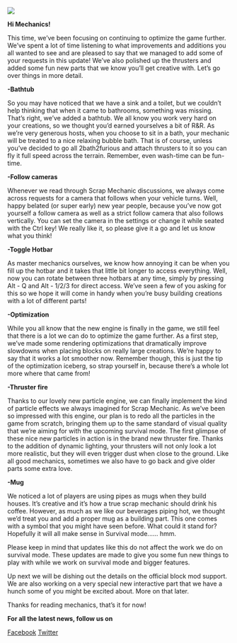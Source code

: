 ![](http://i.imgur.com/9Cnu9jG.png)

**Hi Mechanics!**

This time, we’ve been focusing on continuing to optimize the game further. We’ve spent a lot of time listening to what improvements and additions you all wanted to see and are pleased to say that we managed to add some of your requests in this update! We’ve also polished up the thrusters and added some fun new parts that we know you’ll get creative with.
Let’s go over things in more detail.

**-Bathtub**

So you may have noticed that we have a sink and a toilet, but we couldn’t help thinking that when it came to bathrooms, something was missing. That’s right, we’ve added a bathtub. We all know you work very hard on your creations, so we thought you’d earned yourselves a bit of R&R. As we’re very generous hosts, when you choose to sit in a bath, your mechanic will be treated to a nice relaxing bubble bath. That is of course, unless you’ve decided to go all 2bath2furious and attach thrusters to it so you can fly it full speed across the terrain. Remember, even wash-time can be fun-time. 

**-Follow cameras** 

Whenever we read through Scrap Mechanic discussions, we always come across requests for a camera that follows when your vehicle turns. Well, happy belated (or super early) new year people, because you’ve now got yourself a follow camera as well as a strict follow camera that also follows vertically. You can set the camera in the settings or change it while seated with the Ctrl key! We really like it, so please give it a go and let us know what you think! 

**-Toggle Hotbar**

As master mechanics ourselves, we know how annoying it can be when you fill up the hotbar and it takes that little bit longer to access everything. Well, now you can rotate between three hotbars at any time, simply by pressing Alt - Q and Alt - 1/2/3 for direct access. We’ve seen a few of you asking for this so we hope it will come in handy when you’re busy building creations with a lot of different parts!

**-Optimization** 

While you all know that the new engine is finally in the game, we still feel that there is a lot we can do to optimize the game further. As a first step, we’ve made some rendering optimizations that dramatically improve slowdowns when placing blocks on really large creations. We’re happy to say that it works a lot smoother now. Remember though, this is just the tip of the optimization iceberg, so strap yourself in, because there’s a whole lot more where that came from!

**-Thruster fire**

Thanks to our lovely new particle engine, we can finally implement the kind of particle effects we always imagined for Scrap Mechanic. As we’ve been so impressed with this engine, our plan is to redo all the particles in the game from scratch, bringing them up to the same standard of visual quality that we’re aiming for with the upcoming survival mode. 
The first glimpse of these nice new particles in action is in the brand new thruster fire. Thanks to the addition of dynamic lighting, your thrusters will not only look a lot more realistic, but they will even trigger dust when close to the ground.
Like all good mechanics, sometimes we also have to go back and give older parts some extra love. 

**-Mug** 

We noticed a lot of players are using pipes as mugs when they build houses. 
It’s creative and it’s how a true scrap mechanic should drink his coffee. However, as much as we like our beverages piping hot, we thought we’d treat you and add a proper mug as a building part. This one comes with a symbol that you might have seen before. What could it stand for? Hopefully it will all make sense in Survival mode...... hmm.


Please keep in mind that updates like this do not affect the work we do on survival mode. These updates are made to give you some fun new things to play with while we work on survival mode and bigger features.

Up next we will be dishing out the details on the official block mod support.
We are also working on a very special new interactive part that we have a hunch some of you might be excited about. 
More on that later.

Thanks for reading mechanics, that’s it for now!

**For all the latest news, follow us on** 

[Facebook](https://www.facebook.com/scrapmechanic/)
[Twitter](https://twitter.com/ScrapMechanic)